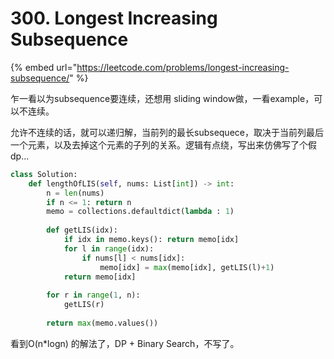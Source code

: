 # 300. Longest Increasing Subsequence

{% embed url="https://leetcode.com/problems/longest-increasing-subsequence/" %}

乍一看以为subsequence要连续，还想用 sliding window做，一看example，可以不连续。

允许不连续的话，就可以递归解，当前列的最长subsequece，取决于当前列最后一个元素，以及去掉这个元素的子列的关系。逻辑有点绕，写出来仿佛写了个假dp...

```python
class Solution:
    def lengthOfLIS(self, nums: List[int]) -> int:
        n = len(nums)
        if n <= 1: return n
        memo = collections.defaultdict(lambda : 1)
        
        def getLIS(idx):
            if idx in memo.keys(): return memo[idx]
            for l in range(idx):
                if nums[l] < nums[idx]:
                    memo[idx] = max(memo[idx], getLIS(l)+1)
            return memo[idx]
        
        for r in range(1, n):
            getLIS(r)
            
        return max(memo.values())
```

看到O\(n\*logn\) 的解法了，DP + Binary Search，不写了。


